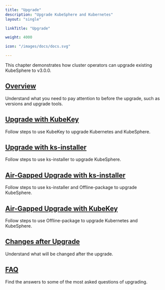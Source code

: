 ```yaml
---
title: "Upgrade"
description: "Upgrade KubeSphere and Kubernetes"
layout: "single"

linkTitle: "Upgrade"

weight: 4000

icon: "/images/docs/docs.svg"

---
```


This chapter demonstrates how cluster operators can upgrade existing KubeSphere to v3.0.0.

## [Overview](../upgrade/upgrade-overview/)

Understand what you need to pay attention to before the upgrade, such as versions and upgrade tools.

## [Upgrade with KubeKey](../upgrade/upgrade-with-kubekey/)

Follow steps to use KubeKey to upgrade Kubernetes and KubeSphere.

## [Upgrade with ks-installer](../upgrade/upgrade-with-ks-installer/)

Follow steps to use ks-installer to upgrade KubeSphere.

## [Air-Gapped Upgrade with ks-installer](../upgrade/Air-Gapped-Upgrade-with-ks-installer/)

Follow steps to use ks-installer and Offline-package to upgrade KubeSphere.

## [Air-Gapped Upgrade with KubeKey](../upgrade/Air-Gapped-Upgrade-with-KubeKey/)

Follow steps to use Offline-package to upgrade Kubernetes and KubeSphere.

## [Changes after Upgrade](../upgrade/what-changed/)

Understand what will be changed after the upgrade.

## [FAQ](../upgrade/upgrade-faq/)

Find the answers to some of the most asked questions of upgrading.